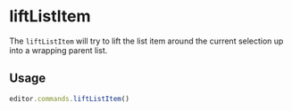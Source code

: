 # liftListItem
The `liftListItem` will try to lift the list item around the current selection up into a wrapping parent list.

## Usage
```js
editor.commands.liftListItem()
```
